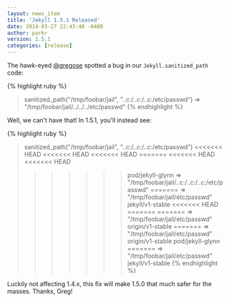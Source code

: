 ```yaml
---
layout: news_item
title: 'Jekyll 1.5.1 Released'
date: 2014-03-27 22:43:48 -0400
author: parkr
version: 1.5.1
categories: [release]
---
```


The hawk-eyed [@gregose](https://github.com/gregose) spotted a bug in our
`Jekyll.sanitized_path` code:

{% highlight ruby %}
> sanitized_path("/tmp/foobar/jail", "..c:/..c:/..c:/etc/passwd")
=> "/tmp/foobar/jail/../../../etc/passwd"
{% endhighlight %}

Well, we can't have that! In 1.5.1, you'll instead see:

{% highlight ruby %}
> sanitized_path("/tmp/foobar/jail", "..c:/..c:/..c:/etc/passwd")
<<<<<<< HEAD
<<<<<<< HEAD
<<<<<<< HEAD
=======
<<<<<<< HEAD
<<<<<<< HEAD
>>>>>>> pod/jekyll-glynn
=> "/tmp/foobar/jail/..c:/..c:/..c:/etc/passwd"
=======
=> "/tmp/foobar/jail/etc/passwd"
>>>>>>> jekyll/v1-stable
<<<<<<< HEAD
=======
=======
=> "/tmp/foobar/jail/etc/passwd"
>>>>>>> origin/v1-stable
=======
=> "/tmp/foobar/jail/etc/passwd"
>>>>>>> origin/v1-stable
>>>>>>> pod/jekyll-glynn
=======
=> "/tmp/foobar/jail/etc/passwd"
>>>>>>> jekyll/v1-stable
{% endhighlight %}

Luckily not affecting 1.4.x, this fix will make 1.5.0 that much safer for
the masses. Thanks, Greg!
